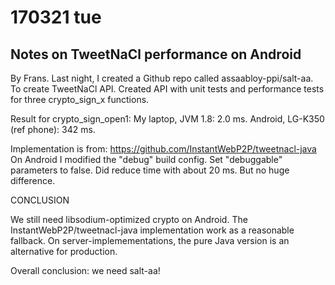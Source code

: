 170321 tue
==========

Notes on TweetNaCl performance on Android
-----------------------------------------

By Frans. Last night, I created a Github repo called assaabloy-ppi/salt-aa.
To create TweetNaCl API. Created API with unit tests and performance tests for 
three crypto_sign_x functions.

Result for crypto_sign_open1:
  My laptop, JVM 1.8: 2.0 ms.
  Android, LG-K350 (ref phone): 342 ms.

Implementation is from: https://github.com/InstantWebP2P/tweetnacl-java
On Android I modified the "debug" build config. Set "debuggable" parameters
to false. Did reduce time with about 20 ms. But no huge difference.

CONCLUSION

We still need libsodium-optimized crypto on Android.
The InstantWebP2P/tweetnacl-java implementation work as a reasonable
fallback. On server-implemementations, the pure Java version is an alternative
for production.

Overall conclusion: we need salt-aa!

